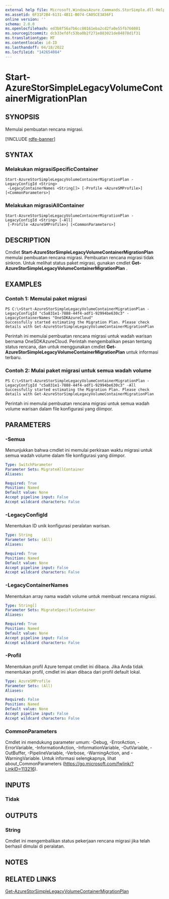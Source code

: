 ```yaml
---
external help file: Microsoft.WindowsAzure.Commands.StorSimple.dll-Help.xml
ms.assetid: 6F31F2B4-6131-4B11-B074-CA05CE3A56F1
online version: ''
schema: 2.0.0
ms.openlocfilehash: ed3b8f56a7b6cc80161eba2cd2fa0e55fb766081
ms.sourcegitcommit: dcb33efdfc53ba0b2f271e883021de84878d1f31
ms.translationtype: MT
ms.contentlocale: id-ID
ms.lasthandoff: 04/18/2022
ms.locfileid: "142654084"
---
```

# Start-AzureStorSimpleLegacyVolumeContainerMigrationPlan

## SYNOPSIS
Memulai pembuatan rencana migrasi.

[!INCLUDE [rdfe-banner](../../includes/rdfe-banner.md)]

## SYNTAX

### Melakukan migrasiSpecificContainer
```
Start-AzureStorSimpleLegacyVolumeContainerMigrationPlan -LegacyConfigId <String>
 -LegacyContainerNames <String[]> [-Profile <AzureSMProfile>] [<CommonParameters>]
```

### Melakukan migrasiAllContainer
```
Start-AzureStorSimpleLegacyVolumeContainerMigrationPlan -LegacyConfigId <String> [-All]
 [-Profile <AzureSMProfile>] [<CommonParameters>]
```

## DESCRIPTION
Cmdlet **Start-AzureStorSimpleLegacyVolumeContainerMigrationPlan** memulai pembuatan rencana migrasi.
Pembuatan rencana migrasi tidak sinkron.
Untuk melihat status paket migrasi, gunakan cmdlet **Get-AzureStorSimpleLegacyVolumeContainerMigrationPlan** .

## EXAMPLES

### Contoh 1: Memulai paket migrasi
```
PS C:\>Start-AzureStorSimpleLegacyVolumeContainerMigrationPlan -LegacyConfigId "c5a831e1-7888-44f4-adf1-92994be630c3" -LegacyContainerNames "OneSDKAzureCloud"
Successfully started estimating the Migration Plan. Please check details with Get-AzureStorSimpleLegacyVolumeContainerMigrationPlan
```

Perintah ini memulai pembuatan rencana migrasi untuk wadah warisan bernama OneSDKAzureCloud.
Perintah mengembalikan pesan tentang status rencana, dan untuk menggunakan cmdlet **Get-AzureStorSimpleLegacyVolumeContainerMigrationPlan** untuk informasi terbaru.

### Contoh 2: Mulai paket migrasi untuk semua wadah volume
```
PS C:\>Start-AzureStorSimpleLegacyVolumeContainerMigrationPlan -LegacyConfigId "c5a831e1-7888-44f4-adf1-92994be630c3" -All
Successfully started estimating the Migration Plan. Please check details with Get-AzureStorSimpleLegacyVolumeContainerMigrationPlan
```

Perintah ini memulai pembuatan rencana migrasi untuk semua wadah volume warisan dalam file konfigurasi yang diimpor.

## PARAMETERS

### -Semua
Menunjukkan bahwa cmdlet ini memulai perkiraan waktu migrasi untuk semua wadah volume dalam file konfigurasi yang diimpor.

```yaml
Type: SwitchParameter
Parameter Sets: MigrateAllContainer
Aliases: 

Required: True
Position: Named
Default value: None
Accept pipeline input: False
Accept wildcard characters: False
```

### -LegacyConfigId
Menentukan ID unik konfigurasi peralatan warisan.

```yaml
Type: String
Parameter Sets: (All)
Aliases: 

Required: True
Position: Named
Default value: None
Accept pipeline input: False
Accept wildcard characters: False
```

### -LegacyContainerNames
Menentukan array nama wadah volume untuk membuat rencana migrasi.

```yaml
Type: String[]
Parameter Sets: MigrateSpecificContainer
Aliases: 

Required: True
Position: Named
Default value: None
Accept pipeline input: False
Accept wildcard characters: False
```

### -Profil
Menentukan profil Azure tempat cmdlet ini dibaca.
Jika Anda tidak menentukan profil, cmdlet ini akan dibaca dari profil default lokal.

```yaml
Type: AzureSMProfile
Parameter Sets: (All)
Aliases: 

Required: False
Position: Named
Default value: None
Accept pipeline input: False
Accept wildcard characters: False
```

### CommonParameters
Cmdlet ini mendukung parameter umum: -Debug, -ErrorAction, -ErrorVariable, -InformationAction, -InformationVariable, -OutVariable, -OutBuffer, -PipelineVariable, -Verbose, -WarningAction, and -WarningVariable. Untuk informasi selengkapnya, lihat about_CommonParameters (https://go.microsoft.com/fwlink/?LinkID=113216).

## INPUTS

### Tidak

## OUTPUTS

### String
Cmdlet ini mengembalikan status pekerjaan rencana migrasi jika telah berhasil dimulai di peralatan.

## NOTES

## RELATED LINKS

[Get-AzureStorSimpleLegacyVolumeContainerMigrationPlan](./Get-AzureStorSimpleLegacyVolumeContainerMigrationPlan.md)


